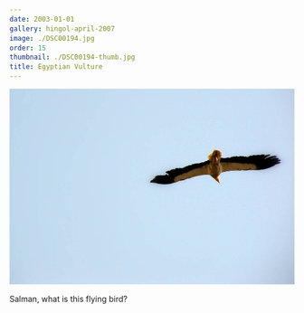 ```yaml
---
date: 2003-01-01
gallery: hingol-april-2007
image: ./DSC00194.jpg
order: 15
thumbnail: ./DSC00194-thumb.jpg
title: Egyptian Vulture
---
```


![Egyptian Vulture](./DSC00194.jpg)

Salman, what is this flying bird?